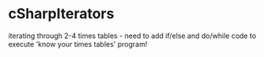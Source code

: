 # cSharpIterators
iterating through 2-4 times tables - need to add if/else and do/while code to execute 'know your times tables' program!
